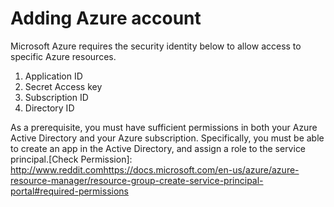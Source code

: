 # Adding Azure account

Microsoft Azure requires the security identity below to allow access to specific Azure resources.

1. Application ID
2. Secret Access key
3. Subscription ID
4. Directory ID

As a prerequisite, you must have sufficient permissions in both your Azure Active Directory and your Azure subscription. Specifically, you must be able to create an app in the Active Directory, and assign a role to the service principal.[Check Permission]: http://www.reddit.comhttps://docs.microsoft.com/en-us/azure/azure-resource-manager/resource-group-create-service-principal-portal#required-permissions

